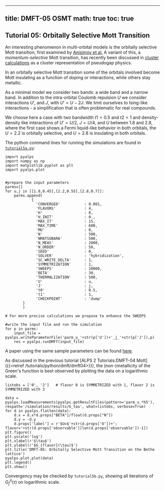 
---
title: DMFT-05 OSMT
math: true
toc: true
---

## Tutorial 05: Orbitally Selective Mott Transition

An interesting phenomenon in multi-orbital models is the orbitally selective Mott transition, first examined by [Anisimov et al.]() A variant of this, a *momentum-selective* Mott transition, has recently been discussed in [cluster calculations](https://journals.aps.org/prb/abstract/10.1103/PhysRevB.80.045120) as a cluster representation of pseudogap physics.

In an orbitally selective Mott transition some of the orbitals involved become Mott insulating as a function of doping or interactions, while others stay metallic.

As a minimal model we consider two bands: a wide band and a narrow band. In addition to the intra-orbital Coulomb repulsion $U$ we consider interactions $U'$, and $J$, with $U' = U-2J$. We limit ourselves to Ising-like interactions - a simplification that is often problematic for real compounds.

We choose here a case with two bandwidth $t1=0.5$ and $t2=1$ and density-density like interactions of $U'=U/2$, $J=U/4$, and $U$ between $1.8$ and $2.8$, where the first case shows a Fermi liquid-like behavior in both orbitals, the $U=2.2$ is orbitally selective, and $U=2.8$ is insulating in both orbitals.

The python command lines for running the simulations are found in [`tutorial5a.py`](https://github.com/ALPSim/ALPS/blob/daa73925b95389c0ec5e0d76ce592b56f3cd6738/tutorials/dmft-05-osmt/tutorial5a.py):

```
import pyalps
import numpy as np
import matplotlib.pyplot as plt
import pyalps.plot


#prepare the input parameters
parms=[]
for u,j in [[1.8,0.45],[2.2,0.55],[2.8,0.7]]:
    parms.append(
            { 
              'CONVERGED'           : 0.001,
              'FLAVORS'             : 4,
              'H'                   : 0,
              'H_INIT'              : 0.,
              'MAX_IT'              : 15,
              'MAX_TIME'            : 600,
              'MU'                  : 0,
              'N'                   : 500,
              'NMATSUBARA'          : 500,
              'N_MEAS'              : 2000,
              'N_ORDER'             : 50,
              'SEED'                : 0,
              'SOLVER'              : 'hybridization',
              'SC_WRITE_DELTA'      : 1,
              'SYMMETRIZATION'      : 1,
              'SWEEPS'              : 10000,
              'BETA'                : 30,
              'THERMALIZATION'      : 500,
              'U'                   : u,
              'J'                   : j,
              't0'                  : 0.5,
              't1'                  : 1,
              'CHECKPOINT'          : 'dump'
        }
        )

# For more precise calculations we propose to enhance the SWEEPS

#write the input file and run the simulation
for p in parms:
    input_file = pyalps.writeParameterFile('parm_u_'+str(p['U'])+'_j_'+str(p['J']),p)
    res = pyalps.runDMFT(input_file)
```

A paper using the same sample parameters can be found [here](https://journals.aps.org/prb/abstract/10.1103/PhysRevB.72.081103).

As discussed in the previous tutorial [ALPS 2 Tutorials:DMFT-04 Mott]({{<relref /tutorials/python/dmft/dmft04>}}), the (non-)metallicity of the Green's function is best observed by plotting the data on a logarithmic scale.

```
listobs = ['0', '2']   # flavor 0 is SYMMETRIZED with 1, flavor 2 is SYMMETRIZED with 3
    
data = pyalps.loadMeasurements(pyalps.getResultFiles(pattern='parm_u_*h5'), respath='/simulation/results/G_tau', what=listobs, verbose=True)
for d in pyalps.flatten(data):
    d.x = d.x*d.props["BETA"]/float(d.props["N"])
    d.y = -d.y
    d.props['label'] = r'$U=$'+str(d.props['U'])+'; flavor='+str(d.props['observable'][len(d.props['observable'])-1])
plt.figure()
plt.yscale('log')
plt.xlabel(r'$\tau$')
plt.ylabel(r'$G_{flavor}(\tau)$')
plt.title('DMFT-05: Orbitally Selective Mott Transition on the Bethe lattice')
pyalps.plot.plot(data)
plt.legend()
plt.show()
```

Convergency may be checked by `tutorial5b.py`, showing all iterations of $G_f^{it}(\tau)$ on logarithmic scale.
